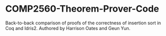 # COMP2560-Theorem-Prover-Code
 
Back-to-back comparison of proofs of the correctness of insertion sort in Coq and Idris2.
Authored by Harrison Oates and Geun Yun.